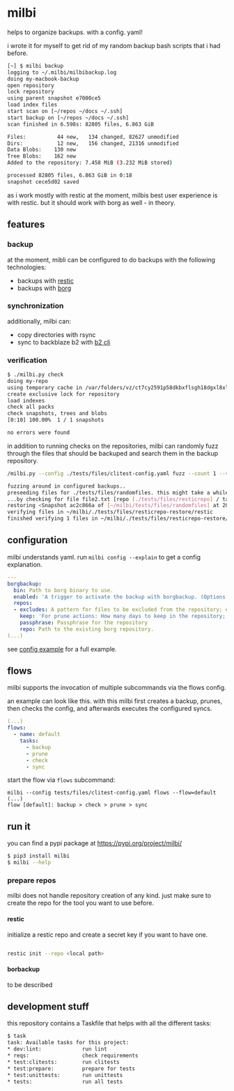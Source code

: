 # milbi

helps to organize backups. with a config. yaml!

i wrote it for myself to get rid of my random backup bash scripts that i had before.

```bash
[~] $ milbi backup
logging to ~/.milbi/milbibackup.log
doing my-macbook-backup
open repository
lock repository
using parent snapshot e7000ce5
load index files
start scan on [~/repos ~/docs ~/.ssh]
start backup on [~/repos ~/docs ~/.ssh]
scan finished in 6.598s: 82805 files, 6.863 GiB

Files:          44 new,   134 changed, 82627 unmodified
Dirs:           12 new,   156 changed, 21316 unmodified
Data Blobs:    130 new
Tree Blobs:    162 new
Added to the repository: 7.458 MiB (3.232 MiB stored)

processed 82805 files, 6.863 GiB in 0:18
snapshot cece5d02 saved
```

as i work mostly with restic at the moment, milbis best user experience is with restic. but it should work with borg as well - in theory.

## features

### backup

at the moment, mibli can be configured to do backups with the following technologies:

- backups with [restic](https://restic.readthedocs.io/)
- backups with [borg](https://borgbackup.readthedocs.io/)

### synchronization

additionally, milbi can:

- copy directories with rsync
- sync to backblaze b2 with [b2 cli](https://www.backblaze.com/b2/docs/quick_command_line.html)

### verification

```bash
$ ./milbi.py check
doing my-repo
using temporary cache in /var/folders/vz/ct7cy2591p58dkbxflsgh18dgxl8xl/T/restic-check-cache-4190130004
create exclusive lock for repository
load indexes
check all packs
check snapshots, trees and blobs
[0:10] 100.00%  1 / 1 snapshots

no errors were found
```

in addition to running checks on the repositories, milbi can randomly fuzz through the files that should be backuped and search them in the backup repository.

```bash
/milbi.py --config ./tests/files/clitest-config.yaml fuzz --count 1 --verify

fuzzing around in configured backups..
preseeding files for ./tests/files/randomfiles. this might take a while..
...by checking for file file2.txt [repo [./tests/files/resticrepo] / target [./tests/files/randomfiles]]
restoring <Snapshot ac2c866a of [~/milbi/tests/files/randomfiles] at 2022-09-22 17:04:46.711727 +0200 CEST by user@test0r> to ~/milbi/./tests/files/resticrepo-restore/restic
verifying files in ~/milbi/./tests/files/resticrepo-restore/restic
finished verifying 1 files in ~/milbi/./tests/files/resticrepo-restore/restic (took 4ms)

```

## configuration

milbi understands yaml. run `milbi config --explain` to get a config explanation.

```yaml
---
borgbackup:
  bin: Path to borg binary to use.
  enabled: 'A trigger to activate the backup with borgbackup. (Options: True / False).'
  repos:
  - excludes: A pattern for files to be excluded from the repository; e.g. *github*
    keep: 'For prune actions: How many days to keep in the repository; e.g. 2 for 2 days'
    passphrase: Passphrase for the repository
    repo: Path to the existing borg repository.
(...)
```

see [config example](https://github.com/la3mmchen/milbi/blob/main/example-config.yaml) for a full example.

## flows

milbi supports the invocation of multiple subcommands via the flows config.

an example can look like this. with this milbi first creates a backup, prunes, then checks the config, and afterwards executes the configured syncs.

```yaml
(...)
flows:
  - name: default
    tasks:
      - backup
      - prune
      - check
      - sync
```

start the flow via `flows` subcommand:

```
milbi --config tests/files/clitest-config.yaml flows --flow=default
(...)
flow [default]: backup > check > prune > sync
```

## run it

you can find a pypi package at https://pypi.org/project/milbi/

```bash
$ pip3 install milbi
$ milbi --help
```

### prepare repos

milbi does not handle repository creation of any kind. just make sure to create the repo for the tool you want to use before.

#### restic

initialize a restic repo and create a secret key if you want to have one.

```bash

restic init --repo <local path>

```

#### borbackup

to be described

## development stuff

this repository contains a Taskfile that helps with all the different tasks:

```bash
$ task
task: Available tasks for this project:
* dev:lint:             run lint
* reqs:                 check requirements
* test:clitests:        run clitests
* test:prepare:         prepare for tests
* test:unittests:       run unittests
* tests:                run all tests
```